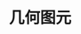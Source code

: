 ---
layout: posts_by_category
categories: 
- graphics
- geometry
title: 几何图元
permalink: /graphics/geometry/category
---